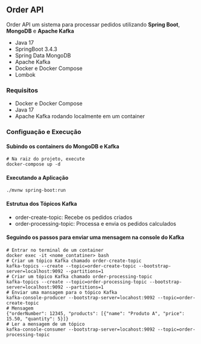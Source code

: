 ## Order API

Order API um sistema para processar pedidos utilizando **Spring Boot**, **MongoDB** e **Apache Kafka**

- Java 17
- SpringBoot 3.4.3
- Spring Data MongoDB
- Apache Kafka
- Docker e Docker Compose
- Lombok


### Requisitos

- Docker e Docker Compose
- Java 17
- Apache Kafka rodando localmente em um container

### Configuação e Execução
#### Subindo os containers do MongoDB e Kafka
 
```console
# Na raiz do projeto, execute
docker-compose up -d
```
#### Executando a Aplicação

```console
./mvnw spring-boot:run
```
#### Estrutua dos Tópicos Kafka

- order-create-topic: Recebe os pedidos criados
- order-processing-topic: Processa e envia os pedidos calculados

#### Seguindo os passos para enviar uma mensagem na console do Kafka

```console
# Entrar no terminal de um container
docker exec -it <nome_contatiner> bash 
# Criar um tópico Kafka chamado order-create-topic
kafka-topics --create --topic=order-create-topic --bootstrap-server=localhost:9092 --partitions=1
# Criar um tópico Kafka chamado order-processing-topic
kafka-topics --create --topic=order-processing-topic --bootstrap-server=localhost:9092 --partitions=1
# Enviar uma mansagem para o tópico Kafka
kafka-console-producer --bootstrap-server=locahost:9092 --topic=order-create-topic
# Mensagem
{"orderNumber": 12345, "products": [{"name": "Produto A", "price": 15.50, "quantity": 5}]}
# Ler a mensagem de um tópico
kafka-console-consumer --bootstrap-server=locahost:9092 --topic=order-processing-topic
```